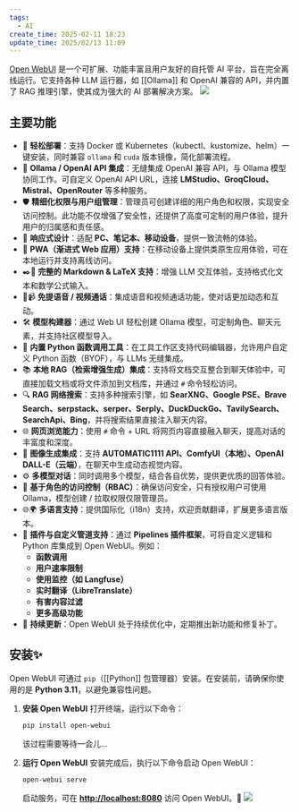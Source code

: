 ```yaml
---
tags:
  - AI
create_time: 2025-02-11 18:23
update_time: 2025/02/13 11:09
---
```


[Open WebUI](https://github.com/open-webui/open-webui) 是一个可扩展、功能丰富且用户友好的自托管 AI 平台，旨在完全离线运行。它支持各种 LLM 运行器，如 [[Ollama]] 和 OpenAI 兼容的 API，并内置了 RAG 推理引擎，使其成为强大的 AI 部署解决方案。
![](https://img.xiaorang.fun/202502112154423.gif)

## 主要功能

- 🚀 **轻松部署**：支持 Docker 或 Kubernetes（kubectl、kustomize、helm）一键安装，同时兼容 `ollama` 和 `cuda` 版本镜像，简化部署流程。
- 🤝 **Ollama / OpenAI API 集成**：无缝集成 OpenAI 兼容 API，与 Ollama 模型协同工作。可自定义 OpenAI API URL，连接 **LMStudio、GroqCloud、Mistral、OpenRouter** 等多种服务。
- 🛡️ **精细化权限与用户组管理**：管理员可创建详细的用户角色和权限，实现安全访问控制。此功能不仅增强了安全性，还提供了高度可定制的用户体验，提升用户的归属感和责任感。
- 📱 **响应式设计**：适配 **PC、笔记本、移动设备**，提供一致流畅的体验。
- 📱 **PWA（渐进式 Web 应用）支持**：在移动设备上提供类原生应用体验，可在本地运行并支持离线访问。
- ✒️🔢 **完整的 Markdown & LaTeX 支持**：增强 LLM 交互体验，支持格式化文本和数学公式输入。
- 🎤📹 **免提语音 / 视频通话**：集成语音和视频通话功能，使对话更加动态和互动。
- 🛠️ **模型构建器**：通过 Web UI 轻松创建 Ollama 模型，可定制角色、聊天元素，并支持社区模型导入。
- 🐍 **内置 Python 函数调用工具**：在工具工作区支持代码编辑器，允许用户自定义 Python 函数（BYOF），与 LLMs 无缝集成。
- 📚 **本地 RAG（检索增强生成）集成**：支持将文档交互整合到聊天体验中，可直接加载文档或将文件添加到文档库，并通过 `#` 命令轻松访问。
- 🔍 **RAG 网络搜索**：支持多种搜索引擎，如 **SearXNG、Google PSE、Brave Search、serpstack、serper、Serply、DuckDuckGo、TavilySearch、SearchApi、Bing**，并将搜索结果直接注入聊天内容。
- 🌐 **网页浏览能力**：使用 `#` 命令 + URL 将网页内容直接融入聊天，提高对话的丰富度和深度。
- 🎨 **图像生成集成**：支持 **AUTOMATIC1111 API、ComfyUI（本地）、OpenAI DALL-E（云端）**，在聊天中生成动态视觉内容。
- ⚙️ **多模型对话**：同时调用多个模型，结合各自优势，提供更优质的回答体验。
- 🔐 **基于角色的访问控制（RBAC）**：确保访问安全，只有授权用户可使用 Ollama，模型创建 / 拉取权限仅限管理员。
- 🌐🌍 **多语言支持**：提供国际化（i18n）支持，欢迎贡献翻译，扩展更多语言版本。
- 🧩 **插件与自定义管道支持**：通过 **Pipelines 插件框架**，可将自定义逻辑和 Python 库集成到 Open WebUI。例如：
	- **函数调用**
	- **用户速率限制**
	- **使用监控（如 Langfuse）**
	- **实时翻译（LibreTranslate）**
	- **有害内容过滤**
	- **更多高级功能**
- 🌟 **持续更新**：Open WebUI 处于持续优化中，定期推出新功能和修复补丁。

## 安装✨

Open WebUI 可通过 `pip`（[[Python]] 包管理器）安装。在安装前，请确保你使用的是 **Python 3.11**，以避免兼容性问题。

1. **安装 Open WebUI**
	打开终端，运行以下命令：

	```bash
	pip install open-webui
	```

	该过程需要等待一会儿...
2. **运行 Open WebUI**
	安装完成后，执行以下命令启动 Open WebUI：

	```bash
	open-webui serve
	```

	启动服务，可在 **[http://localhost:8080](http://localhost:8080)** 访问 Open WebUI。🚀
	![](https://img.xiaorang.fun/202502112151712.png)
